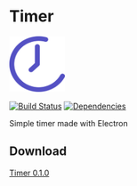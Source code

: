 # Timer

<img alt="logo" src="./logo.png" width="100" height="100">  
  
[![Build Status](https://travis-ci.org/04SeoHyun/Timer.svg?branch=master)](https://travis-ci.org/04SeoHyun/Timer)
[![Dependencies](https://david-dm.org/04SeoHyun/Timer.svg)](https://david-dm.org/04SeoHyun/Timer)  
  
Simple timer made with Electron

## Download

[Timer 0.1.0](https://github.com/04SeoHyun/Timer/releases/tag/0.1.0)
